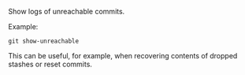 Show logs of unreachable commits.

Example:

```shell
git show-unreachable
```

This can be useful, for example, when recovering contents of dropped stashes or reset commits.
